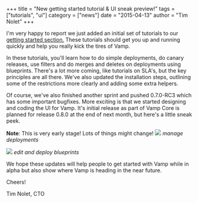 +++
title = "New getting started tutorial & UI sneak preview!"
tags = ["tutorials", "ui"]
category = ["news"]
date = "2015-04-13"
author = "Tim Nolet"
+++

I'm very happy to report we just added an initial set of tutorials to our [getting started section.](/getting-started) These tutorials should get you up and running quickly and help you really kick the tires of Vamp.

In these tutorials, you'll learn how to do simple deployments, do canary releases, use filters and do merges and 
deletes on deployments using blueprints. There's a lot more coming, like tutorials on SLA's, but the key principles are all there. We've also updated the installation steps, outlining some of the restrictions more clearly and adding some extra helpers. 

Of course, we've also finished another sprint and pushed 0.7.0-RC3 which has some important bugfixes. More exciting
is that we started designing and coding the UI for Vamp. It's initial release as part of Vamp Core is planned for
release 0.8.0 at the end of next month, but here's a little sneak peek. 

**Note**: This is very early stage! Lots of things might change!
![](/img/screenshots/vamp_ui_sneak1.png)
*manage deployments*

![](/img/screenshots/vamp_ui_sneak2.png)
*edit and deploy blueprints*

We hope these updates will help people to get started with Vamp while in alpha but also show where Vamp
is heading in the near future.

Cheers!

Tim Nolet, CTO







